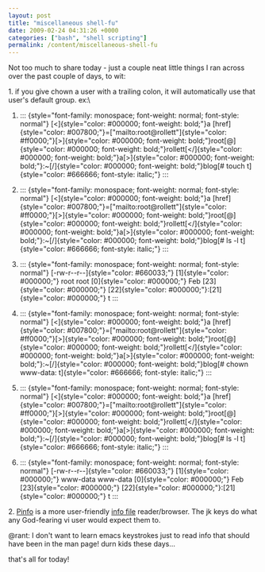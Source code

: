 ```yaml
---
layout: post
title: "miscellaneous shell-fu"
date: 2009-02-24 04:31:26 +0000
categories: ["bash", "shell scripting"]
permalink: /content/miscellaneous-shell-fu
---
```




Not too much to share today - just a couple neat little things I ran
across over the past couple of days, to wit:

1\. if you give chown a user with a trailing colon, it will automatically
use that user\'s default group. ex:\



1.  ::: {style="font-family: monospace; font-weight: normal; font-style: normal"}
    [\<]{style="color: #000000; font-weight: bold;"}a
    [href]{style="color: #007800;"}=[\"mailto:root@rollett\"]{style="color: #ff0000;"}[\>]{style="color: #000000; font-weight: bold;"}root[@]{style="color: #000000; font-weight: bold;"}rollett[\</]{style="color: #000000; font-weight: bold;"}a[\>]{style="color: #000000; font-weight: bold;"}:\~[/]{style="color: #000000; font-weight: bold;"}blog[\#
    touch t]{style="color: #666666; font-style: italic;"}
    :::

2.  ::: {style="font-family: monospace; font-weight: normal; font-style: normal"}
    [\<]{style="color: #000000; font-weight: bold;"}a
    [href]{style="color: #007800;"}=[\"mailto:root@rollett\"]{style="color: #ff0000;"}[\>]{style="color: #000000; font-weight: bold;"}root[@]{style="color: #000000; font-weight: bold;"}rollett[\</]{style="color: #000000; font-weight: bold;"}a[\>]{style="color: #000000; font-weight: bold;"}:\~[/]{style="color: #000000; font-weight: bold;"}blog[\#
    ls -l t]{style="color: #666666; font-style: italic;"}
    :::

3.  ::: {style="font-family: monospace; font-weight: normal; font-style: normal"}
    [-rw-r\--r\--]{style="color: #660033;"} [1]{style="color: #000000;"}
    root root [0]{style="color: #000000;"} Feb
    [23]{style="color: #000000;"}
    [22]{style="color: #000000;"}:[21]{style="color: #000000;"} t
    :::

4.  ::: {style="font-family: monospace; font-weight: normal; font-style: normal"}
    [\<]{style="color: #000000; font-weight: bold;"}a
    [href]{style="color: #007800;"}=[\"mailto:root@rollett\"]{style="color: #ff0000;"}[\>]{style="color: #000000; font-weight: bold;"}root[@]{style="color: #000000; font-weight: bold;"}rollett[\</]{style="color: #000000; font-weight: bold;"}a[\>]{style="color: #000000; font-weight: bold;"}:\~[/]{style="color: #000000; font-weight: bold;"}blog[\#
    chown www-data: t]{style="color: #666666; font-style: italic;"}
    :::

5.  ::: {style="font-family: monospace; font-weight: normal; font-style: normal"}
    [\<]{style="color: #000000; font-weight: bold;"}a
    [href]{style="color: #007800;"}=[\"mailto:root@rollett\"]{style="color: #ff0000;"}[\>]{style="color: #000000; font-weight: bold;"}root[@]{style="color: #000000; font-weight: bold;"}rollett[\</]{style="color: #000000; font-weight: bold;"}a[\>]{style="color: #000000; font-weight: bold;"}:\~[/]{style="color: #000000; font-weight: bold;"}blog[\#
    ls -l t]{style="color: #666666; font-style: italic;"}
    :::

6.  ::: {style="font-family: monospace; font-weight: normal; font-style: normal"}
    [-rw-r\--r\--]{style="color: #660033;"} [1]{style="color: #000000;"}
    www-data www-data [0]{style="color: #000000;"} Feb
    [23]{style="color: #000000;"}
    [22]{style="color: #000000;"}:[21]{style="color: #000000;"} t
    :::



2\. [Pinfo](http://pinfo.sourceforge.net/) is a more user-friendly [info
file](http://www.gnu.org/software/texinfo/) reader/browser. The jk keys
do what any God-fearing vi user would expect them to.

@rant: I don\'t want to learn emacs keystrokes just to read info that
should have been in the man page! durn kids these days\...

that\'s all for today!




